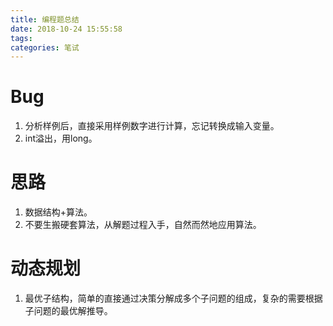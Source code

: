 ```yaml
---
title: 编程题总结
date: 2018-10-24 15:55:58
tags:
categories: 笔试
---
```


# Bug
1. 分析样例后，直接采用样例数字进行计算，忘记转换成输入变量。
1. int溢出，用long。

# 思路
1. 数据结构+算法。
1. 不要生搬硬套算法，从解题过程入手，自然而然地应用算法。

# 动态规划
1. 最优子结构，简单的直接通过决策分解成多个子问题的组成，复杂的需要根据子问题的最优解推导。
